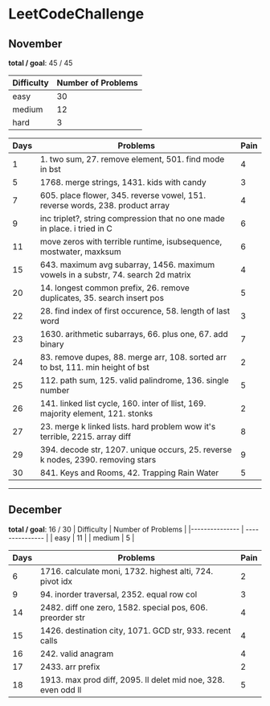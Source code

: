 # LeetCodeChallenge

## November

**total / goal**: 45 / 45

| Difficulty     | Number of Problems    |
|--------------- | ---------------       |
| easy           | 30                    |
| medium         | 12                    |
| hard           | 3                     |



| Days | Problems                                                                          | Pain |
| ---- | --------------------------------------------------------------------------------- | ---- |
| 1    | 1. two sum, 27. remove element, 501. find mode in bst                             | 4    |
| 5    | 1768. merge strings, 1431. kids with candy                                        | 3    |
| 7    | 605. place flower, 345. reverse vowel, 151. reverse words, 238. product array     | 4    |
| 9    | inc triplet?, string compression that no one made in place. i tried in C          | 6    |
| 11   | move zeros with terrible runtime, isubsequence, mostwater, maxksum                | 6    |
| 15   | 643. maximum avg subarray, 1456. maximum vowels in a substr, 74. search 2d matrix | 4    |
| 20   | 14. longest common prefix, 26. remove duplicates, 35. search insert pos           | 5    |
| 22   | 28. find index of first occurence, 58. length of last word                        | 3    |
| 23   | 1630. arithmetic subarrays, 66. plus one, 67. add binary                          | 7    |
| 24   | 83. remove dupes, 88. merge arr, 108. sorted arr to bst, 111. min height of bst   | 2    |
| 25   | 112. path sum, 125. valid palindrome, 136. single number                          | 5    |
| 26   | 141. linked list cycle, 160. inter of llist, 169. majority element, 121. stonks   | 2    |
| 27   | 23. merge k linked lists. hard problem wow it's terrible, 2215. array diff        | 8    |
| 29   | 394. decode str, 1207. unique occurs, 25. reverse k nodes, 2390. removing stars   | 9    |
| 30   | 841. Keys and Rooms, 42. Trapping Rain Water                                      | 5    |

---

## December

**total / goal**: 16 / 30
| Difficulty     | Number of Problems    |
|--------------- | ---------------       |
| easy           | 11                   |
| medium         | 5                    |

| Days | Problems                                                                          | Pain |
| ---- | --------------------------------------------------------------------------------- | ---- |
| 6 | 1716. calculate moni, 1732. highest alti, 724. pivot idx                             | 2 |
| 9 | 94. inorder traversal, 2352. equal row col                                           | 3 |
| 14 | 2482. diff one zero, 1582. special pos, 606. preorder str                           | 4|
| 15 | 1426. destination city, 1071. GCD str, 933. recent calls                            | 4|
| 16 | 242. valid anagram                           | 4|
| 17 | 2433. arr prefix                            | 2|
| 18 | 1913. max prod diff, 2095. ll delet mid noe, 328. even odd ll                        | 5|
